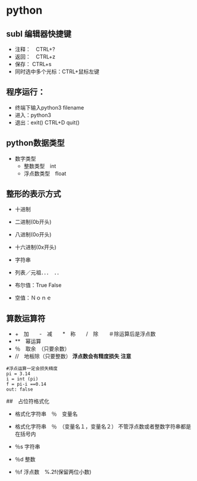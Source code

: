 # python
## subl 编辑器快捷键
- 注释：　CTRL+?
- 返回：　CTRL+z
- 保存： CTRL+s
- 同时选中多个光标：CTRL+鼠标左键
## 程序运行：
- 终端下输入python3 filename
- 进入：python3
- 退出：exit()  CTRL+D  quit()


## python数据类型
- 数字类型
    - 整数类型　int
    - 浮点数类型　float

## 整形的表示方式
- 十进制

- 二进制(0b开头)

- 八进制(0o开头)

- 十六进制(0x开头)




- 字符串
- 列表／元祖．．．　．．
- 布尔值：True False
- 空值：Ｎｏｎｅ
## 算数运算符
- +　加　　-　减　　*　称　　/　除　　＃除运算后是浮点数
- **　幂运算
- ％　取余　（只要余数）
- //　地板除（只要整数）
**浮点数会有精度损失**
**注意**
```
#浮点运算一定会损失精度
pi = 3.14
i = int (pi)
f = pi-i ==0.14
out: false
```


##　占位符格式化　
- 格式化字符串　％　变量名
- 格式化字符串　％　（变量名１，变量名２） 不管浮点数或者整数字符串都是在括号内

- ％s 字符串
- ％d 整数
- ％f 浮点数　%.2f(保留两位小数)

